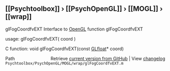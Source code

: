 ## [[Psychtoolbox]] &#8250; [[PsychOpenGL]] &#8250; [[MOGL]] &#8250; [[wrap]]

glFogCoordfvEXT  Interface to [OpenGL](OpenGL) function glFogCoordfvEXT  
  
usage:  glFogCoordfvEXT( coord )  
  
C function:  void glFogCoordfvEXT(const [GLfloat](GLfloat)\* coord)  




<div class="code_header" style="text-align:right;">
  <span style="float:left;">Path&nbsp;&nbsp;</span> <span class="counter">Retrieve <a href=
  "https://raw.github.com/Psychtoolbox-3/Psychtoolbox-3/beta/Psychtoolbox/PsychOpenGL/MOGL/wrap/glFogCoordfvEXT.m">current version from GitHub</a> | View <a href=
  "https://github.com/Psychtoolbox-3/Psychtoolbox-3/commits/beta/Psychtoolbox/PsychOpenGL/MOGL/wrap/glFogCoordfvEXT.m">changelog</a></span>
</div>
<div class="code">
  <code>Psychtoolbox/PsychOpenGL/MOGL/wrap/glFogCoordfvEXT.m</code>
</div>

